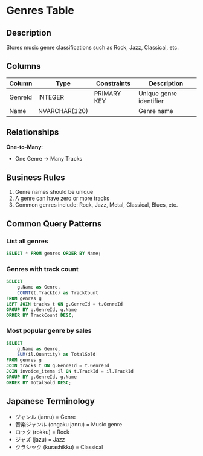 # Genres Table

## Description
Stores music genre classifications such as Rock, Jazz, Classical, etc.

## Columns

| Column | Type | Constraints | Description |
|--------|------|-------------|-------------|
| GenreId | INTEGER | PRIMARY KEY | Unique genre identifier |
| Name | NVARCHAR(120) | | Genre name |

## Relationships

**One-to-Many**:
- One Genre → Many Tracks

## Business Rules

1. Genre names should be unique
2. A genre can have zero or more tracks
3. Common genres include: Rock, Jazz, Metal, Classical, Blues, etc.

## Common Query Patterns

### List all genres
```sql
SELECT * FROM genres ORDER BY Name;
```

### Genres with track count
```sql
SELECT
    g.Name as Genre,
    COUNT(t.TrackId) as TrackCount
FROM genres g
LEFT JOIN tracks t ON g.GenreId = t.GenreId
GROUP BY g.GenreId, g.Name
ORDER BY TrackCount DESC;
```

### Most popular genre by sales
```sql
SELECT
    g.Name as Genre,
    SUM(il.Quantity) as TotalSold
FROM genres g
JOIN tracks t ON g.GenreId = t.GenreId
JOIN invoice_items il ON t.TrackId = il.TrackId
GROUP BY g.GenreId, g.Name
ORDER BY TotalSold DESC;
```

## Japanese Terminology
- ジャンル (janru) = Genre
- 音楽ジャンル (ongaku janru) = Music genre
- ロック (rokku) = Rock
- ジャズ (jazu) = Jazz
- クラシック (kurashikku) = Classical

